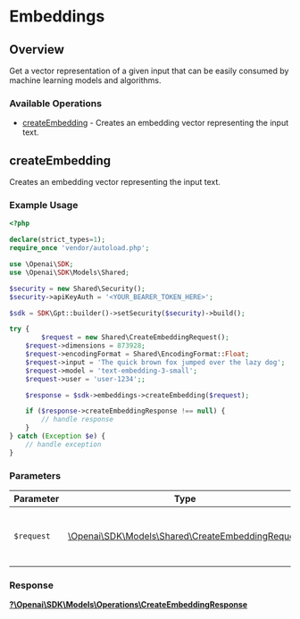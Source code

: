 # Embeddings


## Overview

Get a vector representation of a given input that can be easily consumed by machine learning models and algorithms.

### Available Operations

* [createEmbedding](#createembedding) - Creates an embedding vector representing the input text.

## createEmbedding

Creates an embedding vector representing the input text.

### Example Usage

```php
<?php

declare(strict_types=1);
require_once 'vendor/autoload.php';

use \Openai\SDK;
use \Openai\SDK\Models\Shared;

$security = new Shared\Security();
$security->apiKeyAuth = '<YOUR_BEARER_TOKEN_HERE>';

$sdk = SDK\Gpt::builder()->setSecurity($security)->build();

try {
        $request = new Shared\CreateEmbeddingRequest();
    $request->dimensions = 873928;
    $request->encodingFormat = Shared\EncodingFormat::Float;
    $request->input = 'The quick brown fox jumped over the lazy dog';
    $request->model = 'text-embedding-3-small';
    $request->user = 'user-1234';;

    $response = $sdk->embeddings->createEmbedding($request);

    if ($response->createEmbeddingResponse !== null) {
        // handle response
    }
} catch (Exception $e) {
    // handle exception
}
```

### Parameters

| Parameter                                                                                         | Type                                                                                              | Required                                                                                          | Description                                                                                       |
| ------------------------------------------------------------------------------------------------- | ------------------------------------------------------------------------------------------------- | ------------------------------------------------------------------------------------------------- | ------------------------------------------------------------------------------------------------- |
| `$request`                                                                                        | [\Openai\SDK\Models\Shared\CreateEmbeddingRequest](../../Models/Shared/CreateEmbeddingRequest.md) | :heavy_check_mark:                                                                                | The request object to use for the request.                                                        |


### Response

**[?\Openai\SDK\Models\Operations\CreateEmbeddingResponse](../../Models/Operations/CreateEmbeddingResponse.md)**

